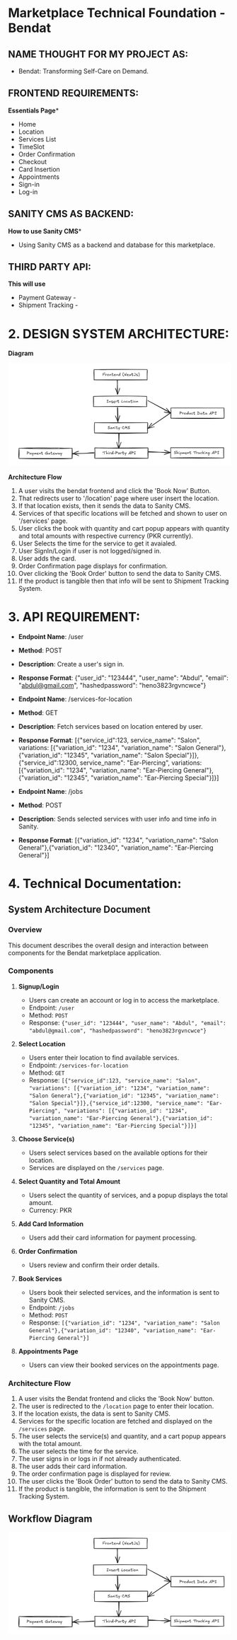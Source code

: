 # Marketplace Technical Foundation - Bendat

## NAME THOUGHT FOR MY PROJECT AS:
 - Bendat: Transforming Self-Care on Demand.

## FRONTEND REQUIREMENTS:
 **Essentials Page***
 - Home
 - Location
 - Services List
 - TimeSlot
 - Order Confirmation
 - Checkout
 - Card Insertion
 - Appointments
 - Sign-in
 - Log-in

## SANITY CMS AS BACKEND:
 **How to use Sanity CMS***
 - Using Sanity CMS as a backend and database for this marketplace.

## THIRD PARTY API:
**This will use**
 - Payment Gateway - 
 - Shipment Tracking - 


# 2. DESIGN SYSTEM ARCHITECTURE:

**Diagram**

![alt text](image.png)

**Architecture Flow**

 1. A user visits the bendat frontend and click the 'Book Now' Button.
 2. That redirects user to '/location' page where user insert the location.
 3. If that location exists, then it sends the data to Sanity CMS.
 4. Services of that specific locations will be fetched and shown to user on '/services' page.
 5. User clicks the book with quantity and cart popup appears with quantity and total amounts with respective currency (PKR currently).
 6. User Selects the time for the service to get it avaialed.
 7. User SignIn/Login if user is not logged/signed in.
 8. User adds the card.
 9. Order Confirmation page displays for confirmation.
 10. Over clicking the 'Book Order' button to send the data to Sanity CMS.
 11. If the product is tangible then that info will be sent to Shipment Tracking System.


# 3. API REQUIREMENT:

 * **Endpoint Name**: /user
 * **Method**: POST
 * **Description**: Create a user's sign in.
 * **Response Format**: {"user_id": "123444", "user_name": "Abdul", "email": "abdul@gmail.com", "hashedpassword": "heno3823rgvncwce"}


 * **Endpoint Name**: /services-for-location
 * **Method**: GET
 * **Description**: Fetch services based on location entered by user.
 * **Response Format**: [{"service_id":123, service_name": "Salon", variations: [{"variation_id": "1234", "variation_name": "Salon General"},{"variation_id": "12345", "variation_name": "Salon Special"}]},{"service_id":12300, service_name": "Ear-Piercing", variations: [{"variation_id": "1234", "variation_name": "Ear-Piercing General"},{"variation_id": "12345", "variation_name": "Ear-Piercing Special"}]}]

 * **Endpoint Name**: /jobs
 * **Method**: POST
 * **Description**: Sends selected services with user info and time info in Sanity.
 * **Response Format**: [{"variation_id": "1234", "variation_name": "Salon General"},{"variation_id": "12340", "variation_name": "Ear-Piercing General"}]


# 4. Technical Documentation:

## System Architecture Document

### Overview
This document describes the overall design and interaction between components for the Bendat marketplace application.

### Components
1. **Signup/Login**
   - Users can create an account or log in to access the marketplace.
   - Endpoint: `/user`
   - Method: `POST`
   - Response: `{"user_id": "123444", "user_name": "Abdul", "email": "abdul@gmail.com", "hashedpassword": "heno3823rgvncwce"}`

2. **Select Location**
   - Users enter their location to find available services.
   - Endpoint: `/services-for-location`
   - Method: `GET`
   - Response: `[{"service_id":123, "service_name": "Salon", "variations": [{"variation_id": "1234", "variation_name": "Salon General"},{"variation_id": "12345", "variation_name": "Salon Special"}]},{"service_id":12300, "service_name": "Ear-Piercing", "variations": [{"variation_id": "1234", "variation_name": "Ear-Piercing General"},{"variation_id": "12345", "variation_name": "Ear-Piercing Special"}]}]`

3. **Choose Service(s)**
   - Users select services based on the available options for their location.
   - Services are displayed on the `/services` page.

4. **Select Quantity and Total Amount**
   - Users select the quantity of services, and a popup displays the total amount.
   - Currency: PKR

5. **Add Card Information**
   - Users add their card information for payment processing.

6. **Order Confirmation**
   - Users review and confirm their order details.

7. **Book Services**
   - Users book their selected services, and the information is sent to Sanity CMS.
   - Endpoint: `/jobs`
   - Method: `POST`
   - Response: `[{"variation_id": "1234", "variation_name": "Salon General"},{"variation_id": "12340", "variation_name": "Ear-Piercing General"}]`

8. **Appointments Page**
   - Users can view their booked services on the appointments page.

### Architecture Flow
1. A user visits the Bendat frontend and clicks the 'Book Now' button.
2. The user is redirected to the `/location` page to enter their location.
3. If the location exists, the data is sent to Sanity CMS.
4. Services for the specific location are fetched and displayed on the `/services` page.
5. The user selects the service(s) and quantity, and a cart popup appears with the total amount.
6. The user selects the time for the service.
7. The user signs in or logs in if not already authenticated.
8. The user adds their card information.
9. The order confirmation page is displayed for review.
10. The user clicks the 'Book Order' button to send the data to Sanity CMS.
11. If the product is tangible, the information is sent to the Shipment Tracking System.

## Workflow Diagram
![alt text](image.png)
